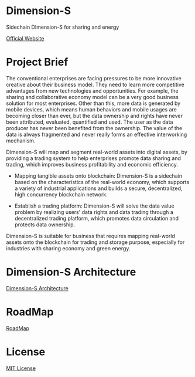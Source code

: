 # Dimension-S
Sidechain DImension-S for sharing and energy

[Official Website](http://dimensionchain.io/)


# Project Brief  

The conventional enterprises are facing pressures to be more innovative creative about their business model. They need to learn more competitive advantages from new technologies and opportunities.  For example, the sharing and collaborative economy model can be a very good business solution for most enterprises. Other than this, more data is generated by mobile devices, which means human behaviors and mobile usages are becoming closer than ever, but the data ownership and rights have never been attributed, evaluated, quantified and used. The user as the data producer has never been benefited from the ownership. The value of the data is always fragmented and never really forms an effective interworking mechanism.

Dimension-S will map and segment real-world assets into digital assets, by providing a trading system to help enterprises promote data sharing and trading, which improves business profitability and economic efficiency.

- Mapping tangible assets onto blockchain: Dimension-S is a sidechain based on the characteristics of the real-world economy, which supports a variety of industrial applications and builds a secure, decentralized, high concurrency blockchain network.

- Establish a trading platform: Dimension-S will solve the data value problem by realizing users' data rights and data trading through a decentralized trading platform, which promotes data circulation and protects data ownership.

Dimension-S is suitable for business that requires mapping real-world assets onto the blockchain for trading and storage purpose, especially for industries with sharing economy and green energy.

# Dimension-S Architecture

[Dimension-S Architecture](Pic/Dimension-SArchitecture.jpg)

# RoadMap 
[RoadMap](Pic/Roadmap.png)

# License
[MIT License](LICENSE)